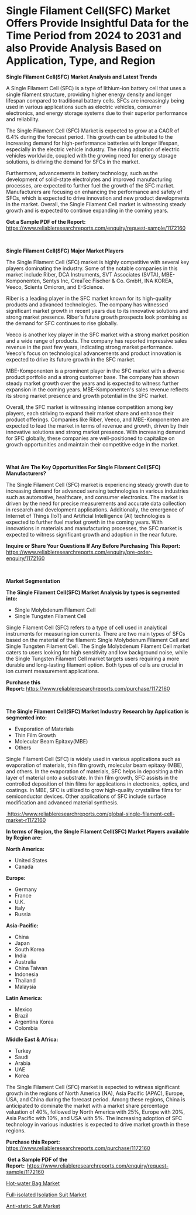 <p><h1>Single Filament Cell(SFC) Market Offers Provide Insightful Data for the Time Period from 2024 to 2031 and also Provide Analysis Based on Application, Type, and Region</h1></p><p><strong>Single Filament Cell(SFC) Market Analysis and Latest Trends</strong></p>
<p><p>A Single Filament Cell (SFC) is a type of lithium-ion battery cell that uses a single filament structure, providing higher energy density and longer lifespan compared to traditional battery cells. SFCs are increasingly being used in various applications such as electric vehicles, consumer electronics, and energy storage systems due to their superior performance and reliability.</p><p>The Single Filament Cell (SFC) Market is expected to grow at a CAGR of 6.4% during the forecast period. This growth can be attributed to the increasing demand for high-performance batteries with longer lifespan, especially in the electric vehicle industry. The rising adoption of electric vehicles worldwide, coupled with the growing need for energy storage solutions, is driving the demand for SFCs in the market.</p><p>Furthermore, advancements in battery technology, such as the development of solid-state electrolytes and improved manufacturing processes, are expected to further fuel the growth of the SFC market. Manufacturers are focusing on enhancing the performance and safety of SFCs, which is expected to drive innovation and new product developments in the market. Overall, the Single Filament Cell market is witnessing steady growth and is expected to continue expanding in the coming years.</p></p>
<p><strong>Get a Sample PDF of the Report:&nbsp;</strong> <a href="https://www.reliableresearchreports.com/enquiry/request-sample/1172160">https://www.reliableresearchreports.com/enquiry/request-sample/1172160</a></p>
<p>&nbsp;</p>
<p><strong>Single Filament Cell(SFC) Major Market Players</strong></p>
<p><p>The Single Filament Cell (SFC) market is highly competitive with several key players dominating the industry. Some of the notable companies in this market include Riber, DCA Instruments, SVT Associates (SVTA), MBE-Komponenten, Sentys Inc, CreaTec Fischer & Co. GmbH, INA KOREA, Veeco, Scienta Omicron, and E-Science.</p><p>Riber is a leading player in the SFC market known for its high-quality products and advanced technologies. The company has witnessed significant market growth in recent years due to its innovative solutions and strong market presence. Riber's future growth prospects look promising as the demand for SFC continues to rise globally.</p><p>Veeco is another key player in the SFC market with a strong market position and a wide range of products. The company has reported impressive sales revenue in the past few years, indicating strong market performance. Veeco's focus on technological advancements and product innovation is expected to drive its future growth in the SFC market.</p><p>MBE-Komponenten is a prominent player in the SFC market with a diverse product portfolio and a strong customer base. The company has shown steady market growth over the years and is expected to witness further expansion in the coming years. MBE-Komponenten's sales revenue reflects its strong market presence and growth potential in the SFC market.</p><p>Overall, the SFC market is witnessing intense competition among key players, each striving to expand their market share and enhance their product offerings. Companies like Riber, Veeco, and MBE-Komponenten are expected to lead the market in terms of revenue and growth, driven by their innovative solutions and strong market presence. With increasing demand for SFC globally, these companies are well-positioned to capitalize on growth opportunities and maintain their competitive edge in the market.</p></p>
<p>&nbsp;</p>
<p><strong>What Are The Key Opportunities For Single Filament Cell(SFC) Manufacturers?</strong></p>
<p><p>The Single Filament Cell (SFC) market is experiencing steady growth due to increasing demand for advanced sensing technologies in various industries such as automotive, healthcare, and consumer electronics. The market is driven by the need for precise measurements and accurate data collection in research and development applications. Additionally, the emergence of Internet of Things (IoT) and Artificial Intelligence (AI) technologies is expected to further fuel market growth in the coming years. With innovations in materials and manufacturing processes, the SFC market is expected to witness significant growth and adoption in the near future.</p></p>
<p><strong>Inquire or Share Your Questions If Any Before Purchasing This Report:</strong> <a href="https://www.reliableresearchreports.com/enquiry/pre-order-enquiry/1172160">https://www.reliableresearchreports.com/enquiry/pre-order-enquiry/1172160</a></p>
<p>&nbsp;</p>
<p><strong>Market Segmentation</strong></p>
<p><strong>The Single Filament Cell(SFC) Market Analysis by types is segmented into:</strong></p>
<p><ul><li>Single Molybdenum Filament Cell</li><li>Single Tungsten Filament Cell</li></ul></p>
<p><p>Single Filament Cell (SFC) refers to a type of cell used in analytical instruments for measuring ion currents. There are two main types of SFCs based on the material of the filament: Single Molybdenum Filament Cell and Single Tungsten Filament Cell. The Single Molybdenum Filament Cell market caters to users looking for high sensitivity and low background noise, while the Single Tungsten Filament Cell market targets users requiring a more durable and long-lasting filament option. Both types of cells are crucial in ion current measurement applications.</p></p>
<p><strong>Purchase this Report:&nbsp;</strong><a href="https://www.reliableresearchreports.com/purchase/1172160">https://www.reliableresearchreports.com/purchase/1172160</a></p>
<p>&nbsp;</p>
<p><strong>The Single Filament Cell(SFC) Market Industry Research by Application is segmented into:</strong></p>
<p><ul><li>Evaporation of Materials</li><li>Thin Film Growth</li><li>Molecular Beam Epitaxy(MBE)</li><li>Others</li></ul></p>
<p><p>Single Filament Cell (SFC) is widely used in various applications such as evaporation of materials, thin film growth, molecular beam epitaxy (MBE), and others. In the evaporation of materials, SFC helps in depositing a thin layer of material onto a substrate. In thin film growth, SFC assists in the controlled deposition of thin films for applications in electronics, optics, and coatings. In MBE, SFC is utilized to grow high-quality crystalline films for semiconductor devices. Other applications of SFC include surface modification and advanced material synthesis.</p></p>
<p><a href="https://www.reliableresearchreports.com/global-single-filament-cell-market-r1172160">&nbsp;https://www.reliableresearchreports.com/global-single-filament-cell-market-r1172160</a></p>
<p><strong>In terms of Region, the Single Filament Cell(SFC) Market Players available by Region are:</strong></p>
<p>
    <p> <strong> North America: </strong>
        <ul>
            <li>United States</li>
            <li>Canada</li>
        </ul>
        </p> 
    <p> <strong> Europe: </strong>
        <ul>
            <li>Germany</li>
            <li>France</li>
            <li>U.K.</li>
            <li>Italy</li>
            <li>Russia</li>
        </ul>
        </p> 
    <p> <strong> Asia-Pacific: </strong>
        <ul>
            <li>China</li>
            <li>Japan</li>
            <li>South Korea</li>
            <li>India</li>
            <li>Australia</li>
            <li>China Taiwan</li>
            <li>Indonesia</li>
            <li>Thailand</li>
            <li>Malaysia</li>
        </ul>
        </p> 
    <p> <strong> Latin America: </strong>
        <ul>
            <li>Mexico</li>
            <li>Brazil</li>
            <li>Argentina Korea</li>
            <li>Colombia</li>
        </ul>
        </p> 
    <p> <strong> Middle East & Africa: </strong>
        <ul>
            <li>Turkey</li>
            <li>Saudi</li>
            <li>Arabia</li>
            <li>UAE</li>
            <li>Korea</li>
        </ul>
    </p>
    </p>
<p><p>The Single Filament Cell (SFC) market is expected to witness significant growth in the regions of North America (NA), Asia Pacific (APAC), Europe, USA, and China during the forecast period. Among these regions, China is anticipated to dominate the market with a market share percentage valuation of 40%, followed by North America with 25%, Europe with 20%, Asia Pacific with 10%, and USA with 5%. The increasing adoption of SFC technology in various industries is expected to drive market growth in these regions.</p></p>
<p><strong>Purchase this Report: </strong><a href="https://www.reliableresearchreports.com/purchase/1172160">https://www.reliableresearchreports.com/purchase/1172160</a></p>
<p>&nbsp;<strong>Get a Sample PDF of the Report:&nbsp;&nbsp;</strong><a href="https://www.reliableresearchreports.com/enquiry/request-sample/1172160">https://www.reliableresearchreports.com/enquiry/request-sample/1172160</a></p>
<p><strong></strong></p>
<p><p><a href="https://github.com/IkeSchumm04/Market-Research-Report-List-1/blob/main/hot-water-bag-market.md">Hot-water Bag Market</a></p><p><a href="https://github.com/AKSHATREPORTPRIME/Market-Research-Report-List-5/blob/main/full-isolated-isolation-suit-market.md">Full-isolated Isolation Suit Market</a></p><p><a href="https://github.com/hdicirhd4/Market-Research-Report-List-1/blob/main/anti-static-suit-market.md">Anti-static Suit Market</a></p></p>